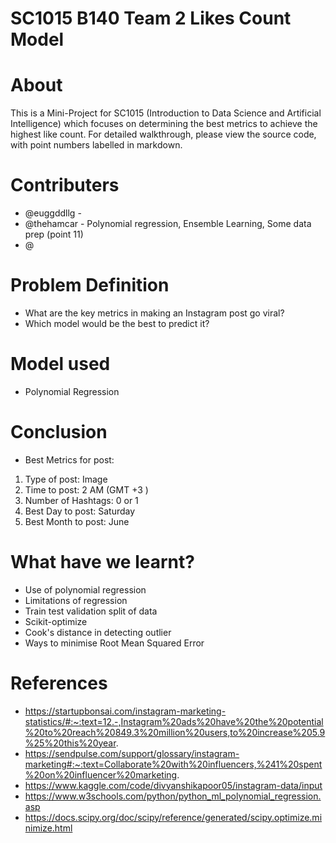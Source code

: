 # SC1015 B140 Team 2 Likes Count Model

# About
This is a Mini-Project for SC1015 (Introduction to Data Science and Artificial Intelligence) which focuses on determining the best metrics to achieve the highest like count. For detailed walkthrough, please view the source code, with point numbers labelled in markdown.

# Contributers
- @euggddllg - 
- @thehamcar - Polynomial regression, Ensemble Learning, Some data prep (point 11)
- @

# Problem Definition
- What are the key metrics in making an Instagram post go viral?
- Which model would be the best to predict it?

# Model used
- Polynomial Regression

# Conclusion
- Best Metrics for post: 
1. Type of post: Image
2. Time to post: 2 AM (GMT +3 )
3. Number of Hashtags: 0 or 1 
4. Best Day to post: Saturday
5. Best Month to post: June

# What have we learnt?
- Use of polynomial regression
- Limitations of regression
- Train test validation split of data
- Scikit-optimize 
- Cook's distance in detecting outlier 
- Ways to minimise Root Mean Squared Error

# References
- https://startupbonsai.com/instagram-marketing-statistics/#:~:text=12.-,Instagram%20ads%20have%20the%20potential%20to%20reach%20849.3%20million%20users,to%20increase%205.9%25%20this%20year.
- https://sendpulse.com/support/glossary/instagram-marketing#:~:text=Collaborate%20with%20influencers,%241%20spent%20on%20influencer%20marketing.
- https://www.kaggle.com/code/divyanshikapoor05/instagram-data/input
- https://www.w3schools.com/python/python_ml_polynomial_regression.asp
- https://docs.scipy.org/doc/scipy/reference/generated/scipy.optimize.minimize.html



